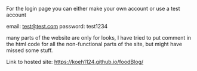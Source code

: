 For the login page you can either make your own account or use a test account

email: test@test.com
password: test1234

many parts of the website are only for looks, I have tried to put comment in the html code for all the non-functional parts of the site, but might have missed some stuff.

Link to hosted site: https://koeh1124.github.io/foodBlog/
